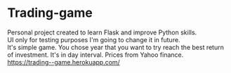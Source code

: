 # Trading-game

Personal project created to learn Flask and improve Python skills.<br>
UI only for testing purposes I'm going to change it in future.<br> 
It's simple game. You chose year that you want to try reach the best return of investment. It's in day interval. Prices from Yahoo finance.<br>
https://trading--game.herokuapp.com/
